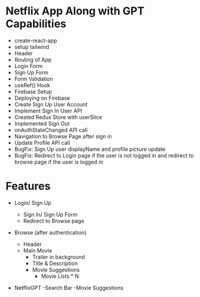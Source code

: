 # Netflix App Along with GPT Capabilities

- create-react-app
- setup tailwind
- Header
- Routing of App
- Login Form
- Sign Up Form
- Form Validation
- useRef() Hook
- Firebase Setup
- Deploying on Firebase
- Create Sign Up User Account
- Implement Sign In User API
- Created Redux Store with userSlice
- Implemented Sign Out
- onAuthStateChanged API call
- Navigation to Browse Page after sign in
- Update Profile API call
- BugFix: Sign Up user displayName and profile picture update
- BugFix: Redirect to Login page if the user is not logged in and redirect to browse page if the user is logged in

# Features

- Login/ Sign Up
  - Sign In/ Sign Up Form
  - Redirect to Browse page
- Browse (after authentication)

  - Header
  - Main Movie
    - Trailer in background
    - Title & Description
    - Movie Suggestions
      - Movie Lists \* N

- NetflixGPT
  -Search Bar
  -Movie Suggestions
